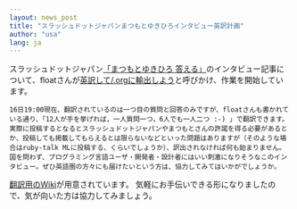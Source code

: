 ```yaml
---
layout: news_post
title: "スラッシュドットジャパンまつもとゆきひろインタビュー英訳計画"
author: "usa"
lang: ja
---
```


スラッシュドットジャパン[「まつもとゆきひろ
答える」][1]のインタビュー記事について、floatさんが[英訳して/.orgに輸出しよう][2]と呼びかけ、作業を開始しています。

    16日19:00現在、翻訳されているのは一つ目の質問と回答のみですが、floatさんも書かれている通り、「12人が手を挙げれば，一人質問一つ，6人でも一人二つ :-) 」で翻訳できます。実際に投稿するとなるとスラッシュドットジャパンやまつもとさんの許諾を得る必要があるとか、投稿しても掲載してもらえるとは限らないなどといった問題はありますが（そのような場合はruby-talk MLに投稿する、くらいでしょうか）、訳出されなければ何も始まりません。
    国を問わず、プログラミング言語ユーザ・開発者・設計者にはいい刺激になりそうなこのインタビュー。ぜひ英語圏の方々にも届けたいという方は、協力してみてはいかがでしょうか。

[翻訳用のWiki][3]が用意されています。 気軽にお手伝いできる形になりましたので、気が向いた方は協力してみましょう。



[1]: http://slashdot.jp/article.pl?sid=03/03/14/0258247 
[2]: http://slashdot.jp/comments.pl?sid=80970&amp;cid=279906 
[3]: http://www.sharmin.jp/~tak/yukiwiki/wiki.cgi?%A4%DE%A4%C4%A4%E2%A4%C8%A4%B5%A4%F3%A5%A4%A5%F3%A5%BF%A5%D3%A5%E5%A1%BC%B1%D1%CC%F5%A5%D7%A5%ED%A5%B8%A5%A7%A5%AF%A5%C8 
